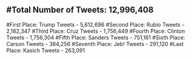 #Total Number of Tweets: 12,996,408 
---
#First Place: Trump Tweets - 5,612,696
#Second Place: Rubio Tweets - 2,182,347
#Third Place: Cruz Tweets - 1,756,449
#Fourth Place: Clinton Tweets - 1,756,304
#Fifth Place: Sanders Tweets - 751,161
#Sixth Place: Carson Tweets - 384,256
#Seventh Place: Jeb! Tweets - 291,120
#Last Place: Kasich Tweets - 263,091
